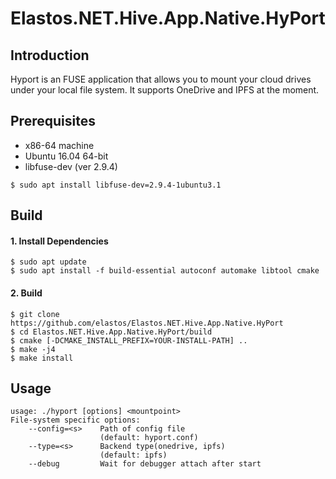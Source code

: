 Elastos.NET.Hive.App.Native.HyPort  
==================================

## Introduction  

Hyport is an FUSE application that allows you to mount your cloud drives under your local file system. It supports OneDrive and IPFS at the moment. 

## Prerequisites

- x86-64 machine
- Ubuntu 16.04 64-bit
- libfuse-dev (ver 2.9.4)

```shell  
$ sudo apt install libfuse-dev=2.9.4-1ubuntu3.1
```
## Build

#### 1. Install Dependencies
  
```shell  
$ sudo apt update  
$ sudo apt install -f build-essential autoconf automake libtool cmake  
```  
  
#### 2. Build

```shell  
$ git clone https://github.com/elastos/Elastos.NET.Hive.App.Native.HyPort  
$ cd Elastos.NET.Hive.App.Native.HyPort/build
$ cmake [-DCMAKE_INSTALL_PREFIX=YOUR-INSTALL-PATH] ..
$ make -j4
$ make install
```  
  
## Usage

```shell  
usage: ./hyport [options] <mountpoint>
File-system specific options:
    --config=<s>    Path of config file
                    (default: hyport.conf)
    --type=<s>      Backend type(onedrive, ipfs)
                    (default: ipfs)
    --debug         Wait for debugger attach after start
```


